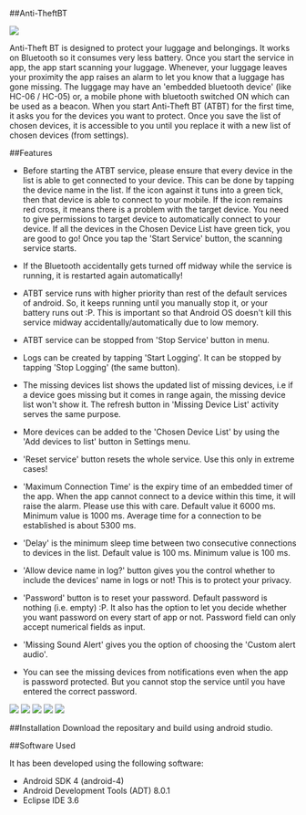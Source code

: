 ##Anti-TheftBT

[![](https://cloud.githubusercontent.com/assets/5080310/13058029/3b984b52-d446-11e5-8a91-dd9aac989359.png)](https://cloud.githubusercontent.com/assets/5080310/13058029/3b984b52-d446-11e5-8a91-dd9aac989359.png)

Anti-Theft BT is designed to protect your luggage and belongings. It works on Bluetooth so it consumes very less battery. Once you start the service in app, the app start scanning your luggage. Whenever, your luggage leaves your proximity the app raises an alarm to let you know that a luggage has gone missing. The luggage may have an 'embedded bluetooth device' (like HC-06 / HC-05) or, a mobile phone with bluetooth switched ON which can be used as a beacon. When you start Anti-Theft BT (ATBT) for the first time, it asks you for the devices you want to protect. Once you save the list of chosen devices, it is accessible to you until you replace it with a new list of chosen devices (from settings).

##Features

- Before starting the ATBT service, please ensure that every device in the list is able to get connected to your device. This can be done by tapping the device name in the list. If the icon against it tuns into a green tick, then that device is able to connect to your mobile. If the icon remains red cross, it means there is a problem with the target device. You need to give permissions to target device to automatically connect to your device. If all the devices in the Chosen Device List have green tick, you are good to go! Once you tap the 'Start Service' button, the scanning service starts.

- If the Bluetooth accidentally gets turned off midway while the service is running, it is restarted again automatically!

- ATBT service runs with higher priority than rest of the default services of android. So, it keeps running until you manually stop it, or your battery runs out :P. This is important so that Android OS doesn't kill this service midway accidentally/automatically due to low memory.

- ATBT service can be stopped from 'Stop Service' button in menu.

- Logs can be created by tapping 'Start Logging'. It can be stopped by tapping 'Stop Logging' (the same button).

- The missing devices list shows the updated list of missing devices, i.e if a device goes missing but it comes in range again, the missing device list won't show it. The refresh button in 'Missing Device List' activity serves the same purpose.

- More devices can be added to the 'Chosen Device List' by using the 'Add devices to list' button in Settings menu.

- 'Reset service' button resets the whole service. Use this only in extreme cases!

- 'Maximum Connection Time' is the expiry time of an embedded timer of the app. When the app cannot connect to a device within this time, it will raise the alarm. Please use this with care. Default value it 6000 ms. Minimum value is 1000 ms. Average time for a connection to be established is about 5300 ms.

- 'Delay' is the minimum sleep time between two consecutive connections to devices in the list. Default value is 100 ms. Minimum value is 100 ms.

- 'Allow device name in log?' button gives you the control whether to include the devices' name in logs or not! This is to protect your privacy.

- 'Password' button is to reset your password. Default password is nothing (i.e. empty) :P. It also has the option to let you decide whether you want password on every start of app or not. Password field can only accept numerical fields as input.

- 'Missing Sound Alert' gives you the option of choosing the 'Custom alert audio'.

- You can see the missing devices from notifications even when the app is password protected. But you cannot stop the service until you have entered the correct password.


<!-- | [![VideoBlocks](https://d1ow200m9i3wyh.cloudfront.net/img/assets/videoblocks/images/logo.png)]()  | [![AudioBlocks](https://dtyn3c8zjrx01.cloudfront.net/img/assets/audioblocks/images/logo.png)] | [![GraphicStock](http://www.graphicstock.com/images/logo.jpg)] |
|:---:|:---:|:---:| -->

[![](https://cloud.githubusercontent.com/assets/5080310/13068988/8b042a70-d4a6-11e5-9f65-6b7e7cb8b33f.png)](https://cloud.githubusercontent.com/assets/5080310/13068988/8b042a70-d4a6-11e5-9f65-6b7e7cb8b33f.png)
[![](https://cloud.githubusercontent.com/assets/5080310/13068989/8b046666-d4a6-11e5-90e4-6569086c05b7.png)](https://cloud.githubusercontent.com/assets/5080310/13068989/8b046666-d4a6-11e5-90e4-6569086c05b7.png)
[![](https://cloud.githubusercontent.com/assets/5080310/13068984/8aae17fc-d4a6-11e5-971d-a214f057bfd3.png)](https://cloud.githubusercontent.com/assets/5080310/13068984/8aae17fc-d4a6-11e5-971d-a214f057bfd3.png)
[![](https://cloud.githubusercontent.com/assets/5080310/13068989/8b046666-d4a6-11e5-90e4-6569086c05b7.png)](https://cloud.githubusercontent.com/assets/5080310/13068989/8b046666-d4a6-11e5-90e4-6569086c05b7.png)
[![](https://cloud.githubusercontent.com/assets/5080310/13068990/8b05305a-d4a6-11e5-8b61-d37ea8d6463e.png)](https://cloud.githubusercontent.com/assets/5080310/13068990/8b05305a-d4a6-11e5-8b61-d37ea8d6463e.png)
<!-- [![](https://cloud.githubusercontent.com/assets/5080310/13068987/8b03c30a-d4a6-11e5-83a4-f6b8b7090b4a.png)](https://cloud.githubusercontent.com/assets/5080310/13068987/8b03c30a-d4a6-11e5-83a4-f6b8b7090b4a.png) -->


##Installation
Download the repositary and build using android studio.

##Software Used

It has been developed using the following software:

  * Android SDK 4 (android-4)
  * Android Development Tools (ADT) 8.0.1
  * Eclipse IDE 3.6

